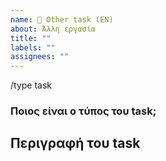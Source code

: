 ```yaml
---
name: 🔧 Other task (EN)
about: Άλλη εργασία
title: ""
labels: ""
assignees: ""
---
```


/type task

### Ποιος είναι ο τύπος του task;

<!--
    Αφαιρέστε το σύμβολο του σχολίου για τον τύπο που θέλετε και διαγράψτε τα υπόλοιπα.
    Π.χ το `<!-- /type translation..` θα γινει απλά: `/type translation`
-->

<!-- /type cicd -->
<!-- /type translation -->
<!--/type documentation -->
<!-- /type test-automation -->

## Περιγραφή του task

<!--
    Περιγράψτε το issue και το τι ακριβώς θα θέλατε να συμβεί στο προτζεκτ.
-->
